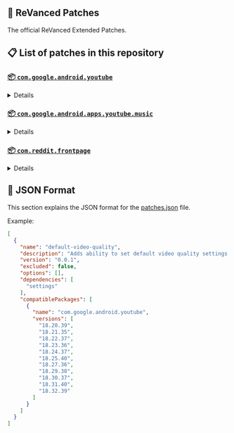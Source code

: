 ## 🧩 ReVanced Patches

The official ReVanced Extended Patches.

## 📋 List of patches in this repository

### [📦 `com.google.android.youtube`](https://play.google.com/store/apps/details?id=com.google.android.youtube)
<details>

| 💊 Patch | 📜 Description | 🏹 Target Version |
|:--------:|:--------------:|:-----------------:|
| `add-splash-animation` | Adds splash animation, which was removed in YT v18.19.36+. This patch cannot be used with 'custom-branding-icon' patch | 18.32.39 |
| `alternative-thumbnails` | Adds an option to replace video thumbnails with still image captures of the video. | 18.32.39 |
| `bypass-ambient-mode-restrictions` | Bypass ambient mode restrictions in battery saver mode. | 18.32.39 |
| `change-homepage` | Change home page to subscription feed. | 18.32.39 |
| `custom-branding-youtube-name` | Rename the YouTube app to the name specified in options.json. | 18.32.39 |
| `custom-branding-icon-mmt` | Changes the YouTube launcher icon to MMT. | 18.32.39 |
| `custom-branding-icon-revancify-blue` | Changes the YouTube launcher icon to Revancify Blue. | 18.32.39 |
| `custom-branding-icon-revancify-red` | Changes the YouTube launcher icon to Revancify Red. | 18.32.39 |
| `custom-double-tap-length` | Add 'double-tap to seek' value. | 18.32.39 |
| `custom-package-name` | Specifies the package name for YouTube and YT Music in the MicroG build. | all |
| `custom-playback-speed` | Adds more playback speed options. | 18.32.39 |
| `custom-seekbar-color` | Change seekbar color in video player and video thumbnails. | 18.32.39 |
| `default-playback-speed` | Adds ability to set default playback speed settings. | 18.32.39 |
| `default-video-quality` | Adds ability to set default video quality settings. | 18.32.39 |
| `disable-quic-protocol` | Disable CronetEngine's QUIC protocol. | 18.32.39 |
| `disable-shorts-on-startup` | Disables playing YouTube Shorts when launching YouTube. | 18.32.39 |
| `disable-auto-captions` | Disables forced auto captions. | 18.32.39 |
| `disable-haptic-feedback` | Disable haptic feedback when swiping. | 18.32.39 |
| `disable-hdr-video` | Disable HDR video. | 18.32.39 |
| `disable-landscape-mode` | Disable landscape mode when entering fullscreen. | 18.32.39 |
| `disable-pip-notification` | Disable pip notification when you first launch pip mode. | 18.32.39 |
| `enable-compact-controls-overlay` | Enables compact control overlay. | 18.32.39 |
| `enable-debug-logging` | Adds debugging options. | 18.32.39 |
| `enable-external-browser` | Open url outside the app in an external browser. | 18.32.39 |
| `enable-minimized-playback` | Enables minimized and background playback. | 18.32.39 |
| `enable-new-comment-popup-panels` | Enables a new type of comment popup panel in the shorts player. | 18.32.39 |
| `enable-new-splash-animation` | Enables a new type of splash animation. | 18.32.39 |
| `enable-new-thumbnail-preview` | Enables a new type of thumbnail preview. | 18.32.39 |
| `enable-old-quality-layout` | Enables the original quality flyout menu. | 18.32.39 |
| `enable-open-links-directly` | Skips over redirection URLs to external links. | 18.32.39 |
| `enable-seekbar-tapping` | Enables tap-to-seek on the seekbar of the video player. | 18.32.39 |
| `enable-tablet-mini-player` | Enables the tablet mini player layout. | 18.32.39 |
| `enable-tablet-navigation-bar` | Enables the tablet navigation bar. | 18.32.39 |
| `enable-time-stamps-speed` | Add the current playback speed in brackets next to the current time. | 18.32.39 |
| `enable-wide-search-bar` | Replaces the search icon with a wide search bar. This will hide the YouTube logo when active. | 18.32.39 |
| `force-opus-codec` | Forces the OPUS codec for audios. | 18.32.39 |
| `force-vp9-codec` | Forces the VP9 codec for videos. | 18.32.39 |
| `force-hide-player-button-background` | Force hides the background from the video player buttons. | 18.32.39 |
| `force-premium-heading` | Forces premium heading on the homepage. | 18.32.39 |
| `header-switch` | Add switch to change header. | 18.32.39 |
| `hide-account-menu` | Hide account menu elements. | 18.32.39 |
| `hide-auto-player-popup-panels` | Hide automatic popup panels (playlist or live chat) on video player. | 18.32.39 |
| `hide-autoplay-button` | Hides the autoplay button in the video player. | 18.32.39 |
| `hide-autoplay-preview` | Hides the autoplay preview container in the fullscreen. | 18.32.39 |
| `hide-button-container` | Adds the options to hide action buttons under a video. | 18.32.39 |
| `hide-captions-button` | Hides the captions button in the video player. | 18.32.39 |
| `hide-cast-button` | Hides the cast button in the video player. | 18.32.39 |
| `hide-category-bar` | Hides the category bar in video feeds. | 18.32.39 |
| `hide-channel-avatar-section` | Hides the channel avatar section of the subscription feed. | 18.32.39 |
| `hide-channel-watermark` | Hides creator's watermarks on videos. | 18.32.39 |
| `hide-collapse-button` | Hides the collapse button in the video player. | 18.32.39 |
| `hide-comment-component` | Hides components related to comments. | 18.32.39 |
| `hide-crowdfunding-box` | Hides the crowdfunding box between the player and video description. | 18.32.39 |
| `hide-description-components` | Hides description components. | 18.32.39 |
| `hide-double-tap-overlay-filter` | Hides the double tap dark filter layer. | 18.32.39 |
| `hide-end-screen-cards` | Hides the suggested video cards at the end of a video in fullscreen. | 18.32.39 |
| `hide-end-screen-overlay` | Hide end screen overlay on swipe controls. | 18.32.39 |
| `hide-feed-flyout-panel` | Hides feed flyout panel components. | 18.32.39 |
| `hide-filmstrip-overlay` | Hide filmstrip overlay on swipe controls. | 18.32.39 |
| `hide-floating-microphone` | Hides the floating microphone button which appears in search. | 18.32.39 |
| `hide-fullscreen-panels` | Hides video description and comments panel in fullscreen view. | 18.32.39 |
| `hide-general-ads` | Hides general ads. | 18.32.39 |
| `hide-handle` | Hides the handle in the account switcher. | 18.32.39 |
| `hide-info-cards` | Hides info-cards in videos. | 18.32.39 |
| `hide-latest-videos-button` | Hides latest videos button in home feed. | 18.32.39 |
| `hide-layout-components` | Hides general layout components. | 18.32.39 |
| `hide-load-more-button` | Hides the button under videos that loads similar videos. | 18.32.39 |
| `hide-mix-playlists` | Hides mix playlists from home feed and video player. | 18.32.39 |
| `hide-music-button` | Hides the YouTube Music button in the video player. | 18.32.39 |
| `hide-navigation-buttons` | Adds options to hide or change navigation buttons. | 18.32.39 |
| `hide-navigation-label` | Hide navigation bar labels. | 18.32.39 |
| `hide-player-button-background` | Hide player button background. | 18.32.39 |
| `hide-player-flyout-panel` | Hides player flyout panel components. | 18.32.39 |
| `hide-player-overlay-filter` | Hides the dark filter layer from the player's background. | 18.32.39 |
| `hide-previous-next-button` | Hides the previous and next button in the player controller. | 18.32.39 |
| `hide-quick-actions` | Adds the options to hide quick actions components in the fullscreen. | 18.32.39 |
| `hide-seek-message` | Hides the 'Slide left or right to seek' message container. | 18.32.39 |
| `hide-seekbar` | Hides the seekbar in video player and video thumbnails. | 18.32.39 |
| `hide-shorts-components` | Hides other Shorts components. | 18.32.39 |
| `hide-snack-bar` | Hides the snack bar action popup. | 18.32.39 |
| `hide-speed-overlay` | Hide speed overlay in player. | 18.32.39 |
| `hide-suggested-actions` | Hide the suggested actions bar inside the player. | 18.32.39 |
| `hide-suggested-video-overlay` | Hide the suggested video overlay to play next. | 18.32.39 |
| `hide-suggestions-shelf` | Hides the suggestions shelf. | 18.32.39 |
| `hide-time-stamp` | Hides timestamp in video player. | 18.32.39 |
| `hide-tooltip-content` | Hides the tooltip box that appears on first install. | 18.32.39 |
| `hide-trending-searches` | Hide trending searches in the search bar. | 18.32.39 |
| `hide-video-ads` | Hides ads in the video player. | 18.32.39 |
| `language-switch` | Add language switch toggle. | 18.32.39 |
| `layout-switch` | Tricks the dpi to use some tablet/phone layouts. | 18.32.39 |
| `materialyou` | Enables MaterialYou theme for Android 12+ | 18.32.39 |
| `microg-support` | Allows ReVanced to run without root and under a different package name with MicroG. | 18.32.39 |
| `optimize-resource` | Removes duplicate resources from YouTube. | 18.32.39 |
| `overlay-buttons` | Add overlay buttons to the player. | 18.32.39 |
| `return-youtube-dislike` | Shows the dislike count of videos using the Return YouTube Dislike API. | 18.32.39 |
| `settings` | Applies mandatory patches to implement ReVanced settings into the application. | 18.32.39 |
| `sponsorblock` | Integrates SponsorBlock which allows skipping video segments such as sponsored content. | 18.32.39 |
| `spoof-app-version` | Tricks YouTube into thinking, you are running an older version of the app. One of the side effects also includes restoring the old UI. | 18.32.39 |
| `spoof-player-parameters` | Spoofs player parameters to prevent playback issues. | 18.32.39 |
| `swipe-controls` | Adds volume and brightness swipe controls. | 18.32.39 |
| `theme` | Change the app's theme to the values specified in options.json. | 18.32.39 |
| `translations` | Add Crowdin translations for YouTube. | 18.32.39 |
</details>

### [📦 `com.google.android.apps.youtube.music`](https://play.google.com/store/apps/details?id=com.google.android.apps.youtube.music)
<details>

| 💊 Patch | 📜 Description | 🏹 Target Version |
|:--------:|:--------------:|:-----------------:|
| `amoled` | Applies pure black theme in flyout panels. | all |
| `background-play` | Enables playing music in the background. | all |
| `bitrate-default-value` | Set the audio quality to "Always High" when you first install the app. | all |
| `certificate-spoof` | Spoofs the YouTube Music certificate for Android Auto. | all |
| `custom-branding-music-name` | Rename the YouTube Music app to the name specified in options.json. | all |
| `custom-branding-icon-mmt` | Changes the YouTube Music launcher icon to MMT. | all |
| `custom-branding-icon-revancify-blue` | Changes the YouTube Music launcher icon to Revancify Blue. | all |
| `custom-branding-icon-revancify-red` | Changes the YouTube Music launcher icon to Revancify Red. | all |
| `custom-package-name` | Specifies the package name for YouTube and YT Music in the MicroG build. | all |
| `disable-auto-captions` | Disables forced auto captions. | all |
| `enable-black-navigation-bar` | Sets the navigation bar color to black. | all |
| `enable-color-match-player` | Matches the color of the mini player and the fullscreen player. | all |
| `enable-compact-dialog` | Enable compact dialog on phone. | all |
| `enable-custom-filter` | Enables custom filter to hide layout components. | all |
| `enable-debug-logging` | Adds debugging options. | all |
| `enable-force-minimized-player` | Permanently keep player minimized even if another track is played. | all |
| `enable-force-shuffle` | Enable force shuffle even if another track is played. | all |
| `enable-landscape-mode` | Enables entry into landscape mode by screen rotation on the phone. | all |
| `enable-minimized-playback` | Enables minimized playback on Kids music. | all |
| `enable-new-layout` | Enable new player layouts. (YT Music v5.47.51+) | all |
| `enable-old-style-miniplayer` | Return the miniplayers to old style. (for YT Music v5.55.53+) | all |
| `enable-opus-codec` | Enable opus codec when playing audio. | all |
| `enable-sleep-timer` | Add sleep timer to flyout menu. | all |
| `enable-zen-mode` | Adds a grey tint to the video player to reduce eye strain. | all |
| `exclusive-audio-playback` | Enables the option to play music without video. | all |
| `hide-button-shelf` | Hides the button shelf from homepage and explorer. | all |
| `hide-carousel-shelf` | Hides the carousel shelf from homepage and explorer. | all |
| `hide-cast-button` | Hides the cast button in the video player and header. | all |
| `hide-category-bar` | Hides the music category bar at the top of the homepage. | all |
| `hide-channel-guidelines` | Hides channel guidelines at the top of comments. | all |
| `hide-get-premium` | Hides "Get Premium" label from the account menu. | all |
| `hide-music-ads` | Hides ads before playing a music. | all |
| `hide-navigation-label` | Hide navigation bar labels. | all |
| `hide-new-playlist-button` | Hide the "New playlist" button in the library. | all |
| `hide-playlist-card` | Hides the playlist card from homepage. | all |
| `hide-taste-builder` | Hides the "Tell us which artists you like" card from homepage. | all |
| `hide-upgrade-button` | Hides upgrade button from navigation bar and hide upgrade banner from homepage. | all |
| `microg-support` | Allows ReVanced Music to run without root and under a different package name with MicroG. | all |
| `optimize-resource` | Remove unnecessary resources. | all |
| `remember-video-quality` | Save the video quality value whenever you change the video quality. | all |
| `settings` | Adds settings for ReVanced to YouTube Music. | all |
| `share-button-hook` | Replace share button with external download button. | all |
| `spoof-app-version` | Spoof the YouTube Music client version. | all |
| `translations` | Add Crowdin translations for YouTube Music. | all |
</details>

### [📦 `com.reddit.frontpage`](https://play.google.com/store/apps/details?id=com.reddit.frontpage)
<details>

| 💊 Patch | 📜 Description | 🏹 Target Version |
|:--------:|:--------------:|:-----------------:|
| `disable-screenshot-popup` | Disables the popup that shows up when taking a screenshot. | all |
| `hide-ads` | Hides ads from the Reddit. | all |
| `hide-navigation-buttons` | Hide buttons at navigation bar. | all |
| `hide-place-button` | Hide r/place button in toolbar. | all |
| `open-links-directly` | Skips over redirection URLs to external links. | all |
| `open-links-externally` | Open links outside of the app directly in your browser. | all |
| `premium-icon` | Unlocks premium icons. | all |
| `reddit-settings` | Adds ReVanced settings to Reddit. | all |
| `sanitize-sharing-links` | Removes (tracking) query parameters from the URLs when sharing links. | all |
</details>



## 📝 JSON Format

This section explains the JSON format for the [patches.json](patches.json) file.

Example:

```json
[
  {
    "name": "default-video-quality",
    "description": "Adds ability to set default video quality settings.",
    "version": "0.0.1",
    "excluded": false,
    "options": [],
    "dependencies": [
      "settings"
    ],
    "compatiblePackages": [
      {
        "name": "com.google.android.youtube",
        "versions": [
          "18.20.39",
          "18.21.35",
          "18.22.37",
          "18.23.36",
          "18.24.37",
          "18.25.40",
          "18.27.36",
          "18.29.38",
          "18.30.37",
          "18.31.40",
          "18.32.39"
        ]
      }
    ]
  }
]
```
